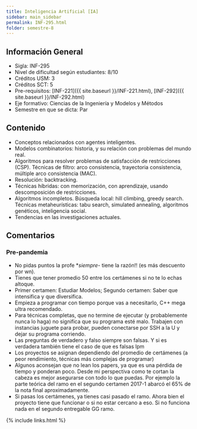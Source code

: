 ```yaml
---
title: Inteligencia Artificial [IA]
sidebar: main_sidebar
permalink: INF-295.html
folder: semestre-8
---
```


## Información General

- Sigla: INF-295
- Nivel de dificultad según estudiantes: 8/10
- Créditos USM: 3
- Créditos SCT: 5
- Pre-requisitos: [INF-221]({{ site.baseurl }}/INF-221.html), [INF-292]({{ site.baseurl }}/INF-292.html)
- Eje formativo: Ciencias de la Ingeniería y Modelos y Métodos
- Semestre en que se dicta: Par

## Contenido

- Conceptos relacionados con agentes inteligentes.
- Modelos combinatorios: historia, y su relación con problemas del mundo real.
- Algoritmos para resolver problemas de satisfacción de restricciones (CSP). Técnicas de filtro: arco consistencia, trayectoria consistencia, múltiple arco consistencia (MAC).
- Resolución: backtracking.
- Técnicas híbridas: con memorización, con aprendizaje, usando descomposición de restricciones.
- Algoritmos incompletos. Búsqueda local: hill climbing, greedy search. Técnicas metaheurísticas: tabu search, simulated annealing, algoritmos genéticos, inteligencia social.
- Tendencias en las investigaciones actuales.

## Comentarios

### Pre-pandemia

- No pidas puntos la profe **siempre*- tiene la razón!! (es más descuento por wn).
- Tienes que tener promedio 50 entre los certámenes si no te lo echas altoque.
- Primer certamen: Estudiar Modelos; Segundo certamen: Saber que intensifica y que diversifica.
- Empieza a programar con tiempo porque vas a necesitarlo, C++ mega ultra recomendado.
- Para técnicas completas, que no termine de ejecutar (y probablemente nunca lo haga) no significa que su programa esté malo. Trabajen con instancias juguete para probar, pueden conectarse por SSH a la U y dejar su programa corriendo.
- Las preguntas de verdadero y falso siempre son falsas. Y si es verdadera también tiene el caso de que es falsas lpm
- Los proyectos se asignan dependiendo del promedio de certámenes (a peor rendimiento, técnicas más complejas de programar)
- Algunos aconsejan que no lean los papers, ya que es una pérdida de tiempo y ponderan poco. Desde mi perspectiva como te cortan la cabeza es mejor asegurarse con todo lo que puedas. Por ejemplo la parte teórica del ramo en el segundo certamen 2017-1 abarcó el 65% de la nota final aproximadamente.
- Si pasas los certámenes, ya tienes casi pasado el ramo. Ahora bien el proyecto tiene que funcionar o si no estar cercano a eso. Si no funciona nada en el segundo entregable GG ramo.

{% include links.html %}
